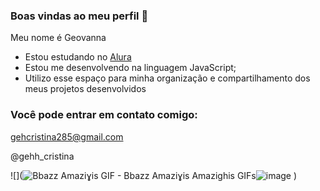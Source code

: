 ### Boas vindas ao meu perfil 👧

Meu nome é Geovanna 

- Estou estudando no [Alura](https://cursos.alura.com.br/corp/tecnologia-e-robotica-programacao-nem-3-serie-110727-p694170)
- Estou me desenvolvendo na linguagem JavaScript;
- Utilizo esse espaço para minha organização e compartilhamento dos meus projetos desenvolvidos

### Você pode entrar em contato comigo: 

gehcristina285@gmail.com

@gehh_cristina

![](<img src="https://media1.tenor.com/m/Fg3vZOW98-wAAAAC/bbazz-amazi%C9%A3is.gif" alt="Bbazz Amaziɣis GIF - Bbazz Amaziɣis Amazighis GIFs"/>![image](https://github.com/Geovannasilva17/Geovannasilva17/assets/170318594/a4e238da-73f7-4562-820e-a775d045d5b9)
)
